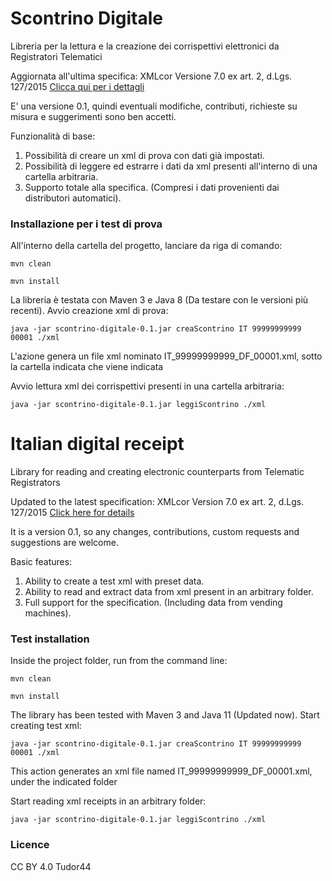 # Scontrino Digitale
Libreria per la lettura e la creazione dei corrispettivi elettronici da Registratori Telematici

Aggiornata all'ultima specifica:
XMLcor Versione 7.0 ex art. 2, d.Lgs. 127/2015
[Clicca qui per i dettagli](https://www.agenziaentrate.gov.it/portale/documents/20143/288260/Allegato+-TipiDatiCorrispettivi-V7.0+-+giugno+2020-29032021.pdf/164190b4-883e-7c43-5b41-86dbb6389eb2)

E' una versione 0.1, quindi eventuali modifiche, contributi, richieste su misura e suggerimenti sono ben accetti.

Funzionalità di base:

1) Possibilità di creare un xml di prova con dati già impostati.
2) Possibilità di leggere ed estrarre i dati da xml presenti all'interno di una cartella arbitraria.
3) Supporto totale alla specifica. (Compresi i dati provenienti dai distributori automatici).


### Installazione per i test di prova
All'interno della cartella del progetto, lanciare da riga di comando: 
```
mvn clean
```

```
mvn install
```

La libreria è testata con Maven 3 e Java 8 (Da testare con le versioni più recenti).
Avvio creazione xml di prova:
```
java -jar scontrino-digitale-0.1.jar creaScontrino IT 99999999999 00001 ./xml
```

L'azione genera un file xml nominato IT_99999999999_DF_00001.xml, sotto la cartella indicata che viene indicata

Avvio lettura xml dei corrispettivi presenti in una cartella arbitraria:
```
java -jar scontrino-digitale-0.1.jar leggiScontrino ./xml
```

# Italian digital receipt
Library for reading and creating electronic counterparts from Telematic Registrators

Updated to the latest specification: XMLcor Version 7.0 ex art. 2, d.Lgs. 127/2015 [Click here for details](https://www.agenziaentrate.gov.it/portale/documents/20143/288260/Allegato+-TipiDatiCorrispettivi-V7.0+-+giugno+2020-29032021.pdf/164190b4-883e-7c43-5b41-86dbb6389eb2)   

It is a version 0.1, so any changes, contributions, custom requests and suggestions are welcome.

Basic features:

1) Ability to create a test xml with preset data.
2) Ability to read and extract data from xml present in an arbitrary folder.
3) Full support for the specification. (Including data from vending machines).

### Test installation

Inside the project folder, run from the command line:

```
mvn clean
```

```
mvn install
```

The library has been tested with Maven 3 and Java 11 (Updated now).
Start creating test xml:

```
java -jar scontrino-digitale-0.1.jar creaScontrino IT 99999999999 00001 ./xml
```

This action generates an xml file named IT_99999999999_DF_00001.xml, under the indicated folder

Start reading xml receipts in an arbitrary folder:

```
java -jar scontrino-digitale-0.1.jar leggiScontrino ./xml
```

### Licence
CC BY 4.0 
Tudor44